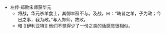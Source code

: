- 左传·郑败宋师获华元
	- 将战，华元杀羊食士，其御羊斟不与。及战，曰：“畴昔之羊，子为政；今日之事，我为政。”与入郑师，故败。
	- 和 [[伊利亚特]] 他们不觉得少了一份之类的话感觉很相似。